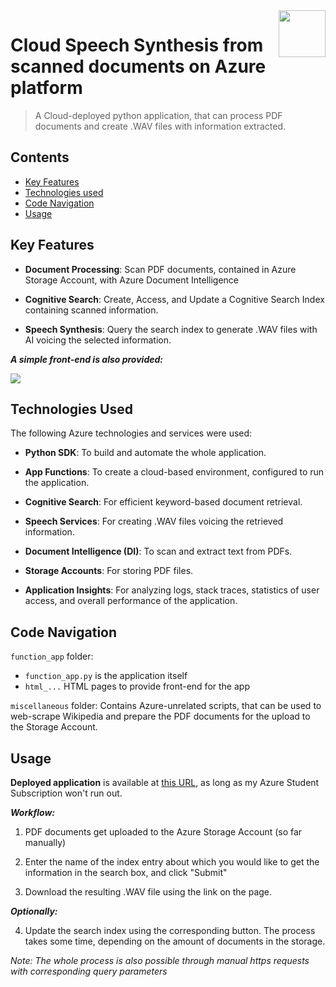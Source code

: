 <img src="https://github.com/a-vishniavetski/azure-pdf-wav-pipeline/assets/132013288/f919ade1-95b2-4fc8-95ce-52e5389b8529" align="right" height="75">

# Cloud Speech Synthesis from scanned documents on Azure platform
> A Cloud-deployed python application, that can process PDF documents and create .WAV files with information extracted.

## Contents

- [Key Features](#key-features)
- [Technologies used](#technologies-used)
- [Code Navigation](#code-navigation)
- [Usage](#usage)

## Key Features

- **Document Processing**: Scan PDF documents, contained in Azure Storage Account, with Azure Document Intelligence

- **Cognitive Search**: Create, Access, and Update a Cognitive Search Index containing scanned information.

- **Speech Synthesis**: Query the search index to generate .WAV files with AI voicing the selected information.

***A simple front-end is also provided:***

<img src="https://github.com/a-vishniavetski/azure-pdf-wav-pipeline/assets/132013288/8797b982-3a07-4005-91f0-467db2c5a3b2" align="center">

## Technologies Used

The following Azure technologies and services were used:

- **Python SDK**: To build and automate the whole application.

- **App Functions**: To create a cloud-based environment, configured to run the application.

- **Cognitive Search**: For efficient keyword-based document retrieval.

- **Speech Services**: For creating .WAV files voicing the retrieved information.

- **Document Intelligence (DI)**: To scan and extract text from PDFs.
  
- **Storage Accounts**: For storing PDF files.

- **Application Insights**: For analyzing logs, stack traces, statistics of user access, and overall performance of the application.

## Code Navigation
`function_app` folder:
* `function_app.py` is the application itself
* `html_...` HTML pages to provide front-end for the app

`miscellaneous` folder: Contains Azure-unrelated scripts, that can be used to web-scrape Wikipedia and prepare the PDF documents for the upload to the Storage Account.

## Usage

**Deployed application** is available at [this URL](https://tts-script-func.azurewebsites.net/api/pdf_to_speech?code=r4Kzu1kVYD5IngJ_XcdGcYI3uCpXowGwOF8WRry7gJuaAzFuW-Bffw==), as long as my Azure Student Subscription won't run out.

***Workflow:***
1. PDF documents get uploaded to the Azure Storage Account (so far manually)

2. Enter the name of the index entry about which you would like to get the information in the search box, and click "Submit"

3. Download the resulting .WAV file using the link on the page.

***Optionally:***

4. Update the search index using the corresponding button. The process takes some time, depending on the amount of documents in the storage.

*Note: The whole process is also possible through manual https requests with corresponding query parameters*
